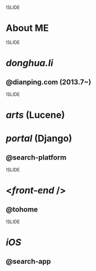 !SLIDE
# About ME

!SLIDE
# *donghua.li*
## @dianping.com (2013.7~)

!SLIDE
# *arts* (Lucene)
# *portal* (Django)
## @search-platform

!SLIDE
# \<*front-end* /\>
## @tohome

!SLIDE
# *iOS*
## @search-app
